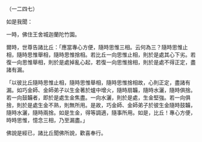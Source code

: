 （一二四七）

如是我聞：

一時，佛住王舍城迦蘭陀竹園。

爾時，世尊告諸比丘：「應當專心方便，隨時思惟三相。云何為三？隨時思惟止相，隨時思惟舉相，隨時思惟捨相。若比丘一向思惟止相，則於是處其心下劣。若復一向思惟舉相，則於是處掉亂心起，若復一向思惟捨相，則於是處不得正定，盡諸有漏。

「以彼比丘隨時思惟止相，隨時思惟舉相，隨時思惟捨相故，心則正定，盡諸有漏。如巧金師、金師弟子以生金著於爐中增火，隨時扇韛，隨時水灑，隨時俱捨。若一向鼓韛者，即於是處生金焦盡。一向水灑，則於是處，生金堅強。若一向俱捨，則於是處生金不熟，則無所用。是故，巧金師、金師弟子於彼生金隨時鼓韛，隨時水灑，隨時兩捨。如是生金，得等調適，隨事所用。如是，比丘！專心方便，時時思惟，憶念三相，乃至漏盡。」

佛說是經已，諸比丘聞佛所說，歡喜奉行。



